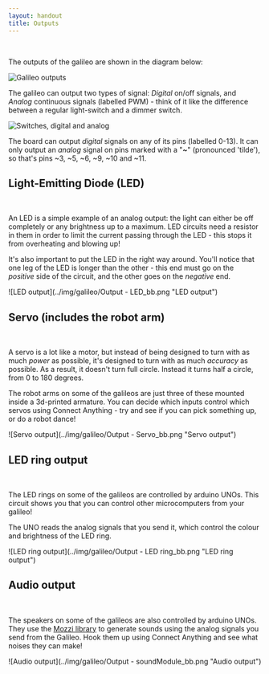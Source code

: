 ```yaml
---
layout: handout
title: Outputs
---
```


<br>

The outputs of the galileo are shown in the diagram below:


![Galileo outputs](../img/galileo/galileo_outputs.png "Galileo outputs")


The galileo can output two types of signal: *Digital* on/off signals, and *Analog* continuous signals (labelled PWM) - think of it like the difference between a regular light-switch and a dimmer switch.


![Switches, digital and analog](../img/galileo/switches.png "Digital and analog signals")


The board can output *digital* signals on any of its pins (labelled 0-13). It can only output an *analog* signal on pins marked with a "***~***" (pronounced 'tilde'), so that's pins ~3, ~5, ~6, ~9, ~10 and ~11.


## Light-Emitting Diode (LED)
<br>

An LED is a simple example of an analog output: the light can either be off completely or any brightness up to a maximum. LED circuits need a resistor in them in order to limit the current passing through the LED - this stops it from overheating and blowing up! 

It's also important to put the LED in the right way around. You'll notice that one leg of the LED is longer than the other - this end must go on the *positive* side of the circuit, and the other goes on the *negative* end.


![LED output](../img/galileo/Output - LED_bb.png "LED output")


## Servo (includes the robot arm)
<br>

A servo is a lot like a motor, but instead of being designed to turn with as much *power* as possible, it's designed to turn with as much *accuracy* as possible. As a result, it doesn't turn full circle. Instead it turns half a circle, from 0 to 180 degrees.

The robot arms on some of the galileos are just three of these mounted inside a 3d-printed armature. You can decide which inputs control which servos using Connect Anything - try and see if you can pick something up, or do a robot dance!

![Servo output](../img/galileo/Output - Servo_bb.png "Servo output")


## LED ring output
<br>

The LED rings on some of the galileos are controlled by arduino UNOs. This circuit shows you that you can control other microcomputers from your galileo!


The UNO reads the analog signals that you send it, which control the colour and brightness of the LED ring.


![LED ring output](../img/galileo/Output - LED ring_bb.png "LED ring output")


## Audio output
<br>

The speakers on some of the galileos are also controlled by arduino UNOs. They use the [Mozzi library](https://sensorium.github.io/Mozzi/) to generate sounds using the analog signals you send from the Galileo. Hook them up using Connect Anything and see what noises they can make! 


![Audio output](../img/galileo/Output - soundModule_bb.png "Audio output")